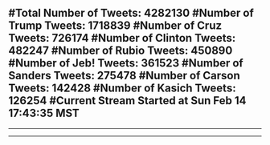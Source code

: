 #Total Number of Tweets: 4282130 
#Number of Trump Tweets: 1718839
#Number of Cruz Tweets: 726174
#Number of Clinton Tweets: 482247
#Number of Rubio Tweets: 450890
#Number of Jeb! Tweets: 361523
#Number of Sanders Tweets: 275478
#Number of Carson Tweets: 142428
#Number of Kasich Tweets: 126254
#Current Stream Started at Sun Feb 14 17:43:35 MST
---
---
---
